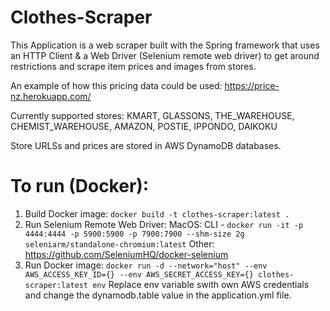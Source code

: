 # Clothes-Scraper

This Application is a web scraper built with the Spring framework that uses an HTTP Client & a Web Driver (Selenium remote web driver) to get around restrictions and scrape item prices and images from stores.

An example of how this pricing data could be used: https://price-nz.herokuapp.com/ 


Currently supported stores: KMART, GLASSONS, THE_WAREHOUSE, CHEMIST_WAREHOUSE, AMAZON, POSTIE, IPPONDO, DAIKOKU

Store URLSs and prices are stored in AWS DynamoDB databases.

# To run (Docker):

1. Build Docker image: ```docker build -t clothes-scraper:latest .```
2. Run Selenium Remote Web Driver: 
    MacOS: CLI - ```docker run -it -p 4444:4444 -p 5900:5900 -p 7900:7900 --shm-size 2g seleniarm/standalone-chromium:latest```
    Other: https://github.com/SeleniumHQ/docker-selenium 
3. Run Docker image: ```docker run -d --network="host" --env AWS_ACCESS_KEY_ID={} --env AWS_SECRET_ACCESS_KEY={} clothes-scraper:latest env```
    Replace env variable swith own AWS credentials and change the dynamodb.table value in the application.yml file.
